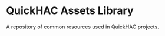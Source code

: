 QuickHAC Assets Library
=======================

A repository of common resources used in QuickHAC projects.
